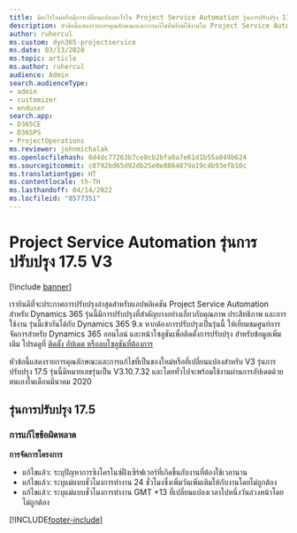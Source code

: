 ```yaml
---
title: มีอะไรใหม่หรือมีการเปลี่ยนแปลงอะไรใน Project Service Automation รุ่นการปรับปรุง 17.5 Hotfix V3
description: หัวข้อนี้แสดงรายการคุณลักษณะและการแก้ไขที่พร้อมใช้งานใน Project Service Automation V3 รุ่นการปรับปรุง 17.5 V3
author: ruhercul
ms.custom: dyn365-projectservice
ms.date: 03/13/2020
ms.topic: article
ms.author: ruhercul
audience: Admin
search.audienceType:
- admin
- customizer
- enduser
search.app:
- D365CE
- D365PS
- ProjectOperations
ms.reviewer: johnmichalak
ms.openlocfilehash: 6d4dc77263b7ce8cb2bfa0a7e61d1b55a849b624
ms.sourcegitcommit: c0792bd65d92db25e0e8864879a19c4b93efb10c
ms.translationtype: HT
ms.contentlocale: th-TH
ms.lasthandoff: 04/14/2022
ms.locfileid: "8577351"
---
```

# <a name="project-service-automation-update-release-175-v3"></a>Project Service Automation รุ่นการปรับปรุง 17.5 V3

[!include [banner](../includes/psa-now-project-operations.md)]

เรายินดีที่จะประกาศการปรับปรุงล่าสุดสำหรับแอปพลิเคชัน Project Service Automation สำหรับ Dynamics 365 รุ่นนี้มีการปรับปรุงที่สำคัญบางอย่างเกี่ยวกับคุณภาพ ประสิทธิภาพ และการใช้งาน  รุ่นนี้เข้ากันได้กับ Dynamics 365 9.x หากต้องการปรับปรุงเป็นรุ่นนี้ ให้เยี่ยมชมศูนย์การจัดการสำหรับ Dynamics 365 ออนไลน์ และหน้าโซลูชันเพื่อติดตั้งการปรับปรุง สำหรับข้อมูลเพิ่มเติม โปรดดูที่ [ติดตั้ง อัปเดต หรือลบโซลูชันที่ต้องการ](/power-platform/admin/install-remove-preferred-solution)

หัวข้อนี้แสดงรายการคุณลักษณะและการแก้ไขที่เป็นของใหม่หรือที่เปลี่ยนแปลงสำหรับ V3 รุ่นการปรับปรุง 17.5 รุ่นนี้มีหมายเลขรุ่นเป็น V3.10.7.32 และโดยทั่วไปจะพร้อมใช้งานผ่านการอัปเดตด้วยตนเองในเดือนมีนาคม 2020


## <a name="update-release-175"></a>รุ่นการปรับปรุง 17.5

### <a name="bug-fixes"></a>การแก้ไขข้อผิดพลาด


**การจัดการโครงการ**

- แก้ไขแล้ว: ระบุปัญหาการซิงโครไนซ์ฝั่งเซิร์ฟเวอร์ที่เกิดขึ้นกับงานที่ต้องใช้เวลานาน
- แก้ไขแล้ว: ระบุแม่แบบชั่วโมงการทำงาน 24 ชั่วโมงซึ่งเพิ่มวันเพิ่มเติมให้กับงานโดยไม่ถูกต้อง
- แก้ไขแล้ว: ระบุแม่แบบชั่วโมงการทำงาน GMT +13 ที่เปลี่ยนแปลงเวลาไปหนึ่งวันล่วงหน้าโดยไม่ถูกต้อง



[!INCLUDE[footer-include](../includes/footer-banner.md)]
